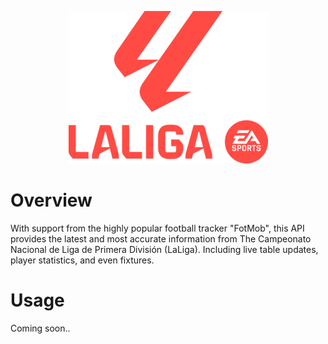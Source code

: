 <div align="center">
  
[![LaLiga](https://raw.githubusercontent.com/jaschrs/laligaapi/master/.github/LaLiga_EA_Sports_2023_Vertical_Logo.svg.png)](#readme)
</div>

# Overview
With support from the highly popular football tracker "FotMob", this API provides the latest and most accurate information from The Campeonato Nacional de Liga de Primera División (LaLiga). Including live table updates, player statistics, and even fixtures. 

# Usage
Coming soon..
